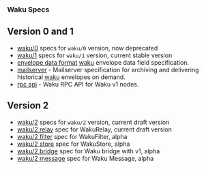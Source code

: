 ### Waku Specs

## Version 0 and 1
 - [waku/0](./v1/waku-0.md) specs for `waku/0` version, now deprecated
 - [waku/1](./v1/waku-1.md) specs for `waku/1` version, current stable version
 - [envelope data format](./v1/envelope-data-format.md) [waku](./waku.md) envelope data field specification.
 - [mailserver](./v1/mailserver.md) - Mailserver specification for archiving and delivering historical [waku](./waku.md) envelopes on demand.
 - [rpc api](./v1/waku-rpc-api.md) - Waku RPC API for Waku v1 nodes.

## Version 2
  - [waku/2](./v2/waku-v2.md) specs for `waku/2` version, current draft version
  - [waku/2 relay](./v2/waku-relay.md) spec for WakuRelay, current draft version
  - [waku/2 filter](./v2/waku-filter.md) spec for WakuFilter, alpha
  - [waku/2 store](./v2/waku-store.md) spec for WakuStore, alpha
  - [waku/2 bridge](./v2/waku-bridge.md) spec for Waku bridge with v1, alpha
  - [waku/2 message](./v2/waku-message.md) spec for Waku Message, alpha
